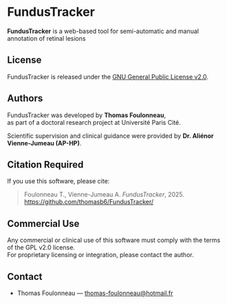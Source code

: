 # FundusTracker

**FundusTracker** is a web-based tool for semi-automatic and manual annotation of retinal lesions

## License

FundusTracker is released under the [GNU General Public License v2.0](https://www.gnu.org/licenses/old-licenses/gpl-2.0.html).

## Authors

FundusTracker was developed by **Thomas Foulonneau**,  
as part of a doctoral research project at Université Paris Cité.

Scientific supervision and clinical guidance were provided by **Dr. Aliénor Vienne-Jumeau (AP-HP)**.

## Citation Required

If you use this software, please cite:

> Foulonneau T., Vienne-Jumeau A. *FundusTracker*, 2025. https://github.com/thomasb6/FundusTracker/

## Commercial Use

Any commercial or clinical use of this software must comply with the terms of the GPL v2.0 license.  
For proprietary licensing or integration, please contact the author.

## Contact

- Thomas Foulonneau — thomas-foulonneau@hotmail.fr
